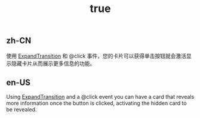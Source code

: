 ﻿---
order: 2
title:
  zh-CN: 卡片显示
  en-US: Card Reveal
---

## zh-CN

使用 [ExpandTransition](/docs/api/Transition) 和 @click 事件，您的卡片可以获得单击按钮就会激活显示隐藏卡片从而展示更多信息的功能。

## en-US

Using [ExpandTransition](/docs/api/Transition) and a @click event you can have a card that reveals more information once the button is clicked, activating the hidden card to be revealed.
